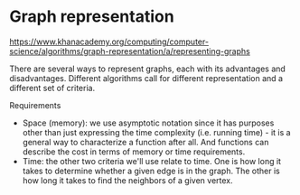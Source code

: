 # Graph representation

https://www.khanacademy.org/computing/computer-science/algorithms/graph-representation/a/representing-graphs

There are several ways to represent graphs, each with its advantages and disadvantages. Different algorithms call for different representation and a different set of criteria.

Requirements
* Space (memory): we use asymptotic notation since it has purposes other than just expressing the time complexity (i.e. running time) - it is a general way to characterize a function after all. And functions can describe the cost in terms of memory or time requirements.
* Time: the other two criteria we'll use relate to time. One is how long it takes to determine whether a given edge is in the graph. The other is how long it takes to find the neighbors of a given vertex.
